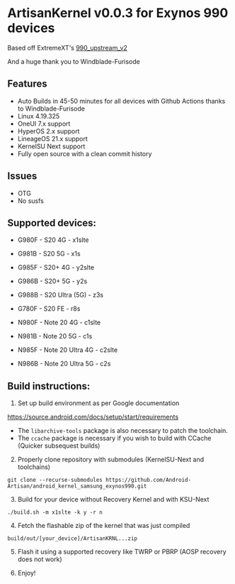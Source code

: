 # ArtisanKernel v0.0.3 for Exynos 990 devices

Based off ExtremeXT's [990_upstream_v2](https://github.com/ExtremeXT/990_upstream_v2)

And a huge thank you to Windblade-Furisode

## Features
- Auto Builds in 45-50 minutes for all devices with Github Actions thanks to Windblade-Furisode
- Linux 4.19.325
- OneUI 7.x support
- HyperOS 2.x support
- LineageOS 21.x support
- KernelSU Next support
- Fully open source with a clean commit history
## Issues
- OTG
- No susfs
## Supported devices:

- G980F - S20 4G - x1slte

- G981B - S20 5G - x1s

- G985F - S20+ 4G - y2slte

- G986B - S20+ 5G - y2s

- G988B - S20 Ultra (5G) - z3s

- G780F - S20 FE - r8s

- N980F - Note 20 4G - c1slte

- N981B - Note 20 5G - c1s

- N985F - Note 20 Ultra 4G - c2slte

- N986B - Note 20 Ultra 5G - c2s

## Build instructions:

1. Set up build environment as per Google documentation

https://source.android.com/docs/setup/start/requirements

* The `libarchive-tools` package is also necessary to patch the toolchain.
* The `ccache` package is necessary if you wish to build with CCache (Quicker subsequest builds)

2. Properly clone repository with submodules (KernelSU-Next and toolchains)

```git clone --recurse-submodules https://github.com/Android-Artisan/android_kernel_samsung_exynos990.git```

3. Build for your device without Recovery Kernel and with KSU-Next

```./build.sh -m x1slte -k y -r n```

4. Fetch the flashable zip of the kernel that was just compiled

```build/out/[your_device]/ArtisanKRNL...zip```

5. Flash it using a supported recovery like TWRP or PBRP (AOSP recovery does not work)

6. Enjoy!
